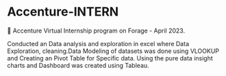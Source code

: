 # Accenture-INTERN
 Accenture Virtual Internship program on Forage - April 2023.

Conducted an Data analysis and exploration in excel where Data Exploration, cleaning.Data Modeling of datasets was done using VLOOKUP and Creating an Pivot Table for Specific data. Using the pure data insight charts and Dashboard was created using Tableau. 

